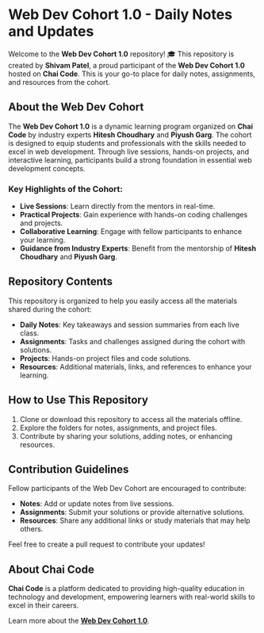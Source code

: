 # Web Dev Cohort 1.0 - Daily Notes and Updates  

Welcome to the **Web Dev Cohort 1.0** repository! 🎓 This repository is created by **Shivam Patel**, a proud participant of the **Web Dev Cohort 1.0** hosted on **Chai Code**. This is your go-to place for daily notes, assignments, and resources from the cohort.  

## About the Web Dev Cohort  
The **Web Dev Cohort 1.0** is a dynamic learning program organized on **Chai Code** by industry experts **Hitesh Choudhary** and **Piyush Garg**. The cohort is designed to equip students and professionals with the skills needed to excel in web development. Through live sessions, hands-on projects, and interactive learning, participants build a strong foundation in essential web development concepts.  

### Key Highlights of the Cohort:  
- **Live Sessions**: Learn directly from the mentors in real-time.  
- **Practical Projects**: Gain experience with hands-on coding challenges and projects.  
- **Collaborative Learning**: Engage with fellow participants to enhance your learning.  
- **Guidance from Industry Experts**: Benefit from the mentorship of **Hitesh Choudhary** and **Piyush Garg**.  

## Repository Contents  
This repository is organized to help you easily access all the materials shared during the cohort:  

- **Daily Notes**: Key takeaways and session summaries from each live class.  
- **Assignments**: Tasks and challenges assigned during the cohort with solutions.  
- **Projects**: Hands-on project files and code solutions.  
- **Resources**: Additional materials, links, and references to enhance your learning.
  
## How to Use This Repository  
1. Clone or download this repository to access all the materials offline.  
2. Explore the folders for notes, assignments, and project files.  
3. Contribute by sharing your solutions, adding notes, or enhancing resources.  


## Contribution Guidelines  
Fellow participants of the Web Dev Cohort are encouraged to contribute:  
- **Notes**: Add or update notes from live sessions.  
- **Assignments**: Submit your solutions or provide alternative solutions.  
- **Resources**: Share any additional links or study materials that may help others.  

Feel free to create a pull request to contribute your updates!  

## About Chai Code  
**Chai Code** is a platform dedicated to providing high-quality education in technology and development, empowering learners with real-world skills to excel in their careers.  

Learn more about the [**Web Dev Cohort 1.0**](https://hitesh.ai/cohort).  
